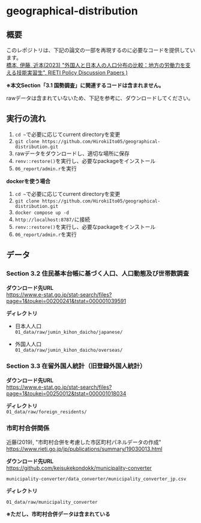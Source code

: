 # geographical-distribution

## 概要
このレポジトリは、下記の論文の一部を再現するのに必要なコードを提供しています。<br>[橋本, 伊藤, 近本(2023) "外国人と日本人の人口分布の比較：地方の労働力を支える技能実習生", RIETI Policy Discussion Papers )](https://www.rieti.go.jp/jp/publications/summary/23080007.html)

**※本文Section「3.1 国勢調査」に関連するコードは含まれません。**

rawデータは含まれていないため、下記を参考に、ダウンロードしてください。


## 実行の流れ
1. `cd ~`で必要に応じてcurrent directoryを変更
2. `git clone https://github.com/HirokiIto05/geographical-distribution.git`
3. rawデータをダウンロードし、適切な場所に保存
4. `renv::restore()`を実行し、必要なpackageをインストール
5. `06_report/admin.r`を実行

**dockerを使う場合**
1. `cd ~`で必要に応じてcurrent directoryを変更
2. `git clone https://github.com/HirokiIto05/geographical-distribution.git`
3. `docker compose up -d`
4. `http://localhost:8787/`に接続
5. `renv::restore()`を実行し、必要なpackageをインストール
6. `06_report/admin.r`を実行


## データ

### Section 3.2 住民基本台帳に基づく人口、人口動態及び世帯数調査

**ダウンロード先URL**<br>
https://www.e-stat.go.jp/stat-search/files?page=1&toukei=00200241&tstat=000001039591<br>

**ディレクトリ**<br>
- 日本人人口<br>
`01_data/raw/jumin_kihon_daicho/japanese/`

- 外国人人口<br>
`01_data/raw/jumin_kihon_daicho/overseas/`


### Section 3.3 在留外国人統計（旧登録外国人統計）

**ダウンロード先URL**<br>
https://www.e-stat.go.jp/stat-search/files?page=1&toukei=00250012&tstat=000001018034<br>

**ディレクトリ**<br>
`01_data/raw/foreign_residents/`


### 市町村合併関係
近藤(2019), "市町村合併を考慮した市区町村パネルデータの作成"<br>
https://www.rieti.go.jp/jp/publications/summary/19030013.html<br>

**ダウンロード先URL**<br>
https://github.com/keisukekondokk/municipality-converter<br>

`municipality-converter/data_converter/municipality_converter_jp.csv`<br>


**ディレクトリ**<br>

`01_data/raw/municipality_converter`<br>

**※ただし、市町村合併データは含まれている**<br>

